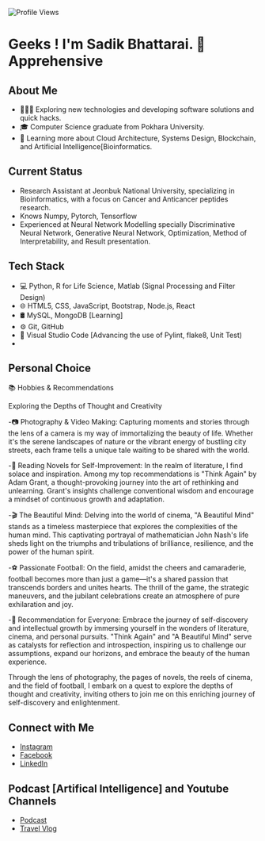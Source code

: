 ![Profile Views](https://komarev.com/ghpvc/?username=Sadik90)

# Geeks ! I'm Sadik Bhattarai. 👋 Apprehensive 

## About Me
- 👨🏻‍💻 Exploring new technologies and developing software solutions and quick hacks.
- 🎓 Computer Science graduate from Pokhara University.
- 🌱 Learning more about Cloud Architecture, Systems Design, Blockchain, and Artificial Intelligence[Bioinformatics.

## Current Status

- Research Assistant at Jeonbuk National University, specializing in Bioinformatics, with a focus on Cancer and Anticancer peptides research.
- Knows Numpy, Pytorch, Tensorflow 
- Experienced at Neural Network Modelling specially Discriminative Neural Network, Generative Neural Network, Optimization, Method of Interpretability, and Result presentation.


## Tech Stack
- 💻 Python, R for Life Science,  Matlab (Signal Processing and Filter Design)
- 🌐 HTML5, CSS, JavaScript, Bootstrap, Node.js, React
- 🛢 MySQL, MongoDB [Learning] 
- ⚙️ Git, GitHub
- 🔧 Visual Studio Code [Advancing the use of Pylint, flake8, Unit Test)
- 

## Personal Choice 
📚 Hobbies & Recommendations

Exploring the Depths of Thought and Creativity

-📷 Photography & Video Making: Capturing moments and stories through the lens of a camera is my way of immortalizing the beauty of life. Whether it's the serene landscapes of nature or the vibrant energy of bustling city streets, each frame tells a unique tale waiting to be shared with the world.

-📖 Reading Novels for Self-Improvement: In the realm of literature, I find solace and inspiration. Among my top recommendations is "Think Again" by Adam Grant, a thought-provoking journey into the art of rethinking and unlearning. Grant's insights challenge conventional wisdom and encourage a mindset of continuous growth and adaptation.

-🎬 The Beautiful Mind: Delving into the world of cinema, "A Beautiful Mind" stands as a timeless masterpiece that explores the complexities of the human mind. This captivating portrayal of mathematician John Nash's life sheds light on the triumphs and tribulations of brilliance, resilience, and the power of the human spirit.

-⚽ Passionate Football: On the field, amidst the cheers and camaraderie, football becomes more than just a game—it's a shared passion that transcends borders and unites hearts. The thrill of the game, the strategic maneuvers, and the jubilant celebrations create an atmosphere of pure exhilaration and joy.

-🌟 Recommendation for Everyone: Embrace the journey of self-discovery and intellectual growth by immersing yourself in the wonders of literature, cinema, and personal pursuits. "Think Again" and "A Beautiful Mind" serve as catalysts for reflection and introspection, inspiring us to challenge our assumptions, expand our horizons, and embrace the beauty of the human experience.

Through the lens of photography, the pages of novels, the reels of cinema, and the field of football, I embark on a quest to explore the depths of thought and creativity, inviting others to join me on this enriching journey of self-discovery and enlightenment.

## Connect with Me
- [Instagram](https://www.instagram.com/protein_engineer/) 
- [Facebook](https://www.facebook.com/sadikbhattarai)
- [LinkedIn](https://www.linkedin.com/)

## Podcast [Artifical Intelligence] and Youtube Channels
- [Podcast](https://podcasters.spotify.com/pod/show/sadik-bhattarai/)
- [Travel Vlog](https://www.youtube.com/@peace4735/videos/)
